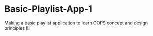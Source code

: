 # Basic-Playlist-App-1
Making a basic playlist application to learn OOPS concept and design principles !!!
